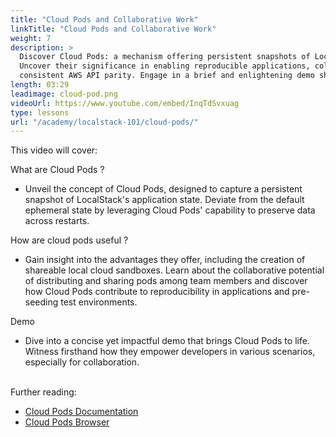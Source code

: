 ```yaml
---
title: "Cloud Pods and Collaborative Work"
linkTitle: "Cloud Pods and Collaborative Work"
weight: 7
description: >
  Discover Cloud Pods: a mechanism offering persistent snapshots of LocalStack's application state. 
  Uncover their significance in enabling reproducible applications, collaborative sandboxing, and 
  consistent AWS API parity. Engage in a brief and enlightening demo showcasing their practicality.
length: 03:29
leadimage: cloud-pod.png
videoUrl: https://www.youtube.com/embed/InqTdSvxuag
type: lessons
url: "/academy/localstack-101/cloud-pods/"
---
```


This video will cover: 

What are Cloud Pods ?

- Unveil the concept of Cloud Pods, designed to capture a persistent snapshot of LocalStack's application state.
Deviate from the default ephemeral state by leveraging Cloud Pods' capability to preserve data across restarts.

How are cloud pods useful ?

- Gain insight into the advantages they offer, including the creation of shareable local cloud sandboxes.
Learn about the collaborative potential of distributing and sharing pods among team members and discover 
how Cloud Pods contribute to reproducibility in applications and pre-seeding test environments.

Demo

- Dive into a concise yet impactful demo that brings Cloud Pods to life.
Witness firsthand how they empower developers in various scenarios, especially for collaboration.

<br/>
Further reading:

- [Cloud Pods Documentation](https://docs.localstack.cloud/user-guide/cloud-pods/)
- [Cloud Pods Browser](https://docs.localstack.cloud/user-guide/web-application/cloud-pods-browser/)